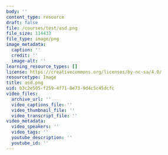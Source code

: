```yaml
---
body: ''
content_type: resource
draft: false
file: /courses/test/asd.png
file_size: 114433
file_type: image/png
image_metadata:
  caption: ''
  credit: ''
  image-alt: ''
learning_resource_types: []
license: https://creativecommons.org/licenses/by-nc-sa/4.0/
resourcetype: Image
title: asd.png
uid: b3c2e505-f259-4f71-8e73-9d4c5c45dcfc
video_files:
  archive_url: ''
  video_captions_file: ''
  video_thumbnail_file: ''
  video_transcript_file: ''
video_metadata:
  video_speakers: ''
  video_tags: ''
  youtube_description: ''
  youtube_id: ''
---
```


